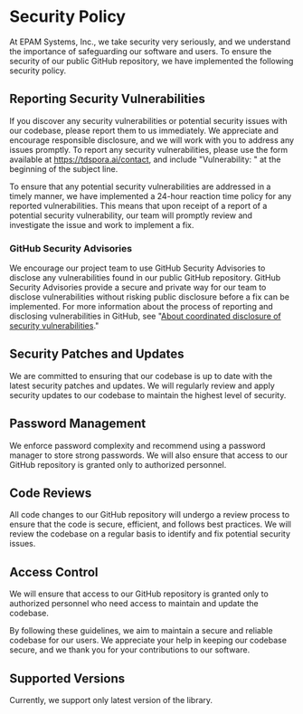 # Security Policy
At EPAM Systems, Inc., we take security very seriously, and we understand the importance of safeguarding our software and users. To ensure the security of our public GitHub repository, we have implemented the following security policy.

## Reporting Security Vulnerabilities
If you discover any security vulnerabilities or potential security issues with our codebase, please report them to us immediately. We appreciate and encourage responsible disclosure, and we will work with you to address any issues promptly. To report any security vulnerabilities, please use the form available at https://tdspora.ai/contact, and include "Vulnerability: " at the beginning of the subject line. 

To ensure that any potential security vulnerabilities are addressed in a timely manner, we have implemented a 24-hour reaction time policy for any reported vulnerabilities. This means that upon receipt of a report of a potential security vulnerability, our team will promptly review and investigate the issue and work to implement a fix.

### GitHub Security Advisories
We encourage our project team to use GitHub Security Advisories to disclose any vulnerabilities found in our public GitHub repository. GitHub Security Advisories provide a secure and private way for our team to disclose vulnerabilities without risking public disclosure before a fix can be implemented.
For more information about the process of reporting and disclosing vulnerabilities in GitHub, see "[About coordinated disclosure of security vulnerabilities](https://docs.github.com/en/code-security/security-advisories/guidance-on-reporting-and-writing/about-coordinated-disclosure-of-security-vulnerabilities#about-reporting-and-disclosing-vulnerabilities-in-projects-on-github)."

## Security Patches and Updates
We are committed to ensuring that our codebase is up to date with the latest security patches and updates. We will regularly review and apply security updates to our codebase to maintain the highest level of security.

## Password Management
We enforce password complexity and recommend using a password manager to store strong passwords. We will also ensure that access to our GitHub repository is granted only to authorized personnel.

## Code Reviews
All code changes to our GitHub repository will undergo a review process to ensure that the code is secure, efficient, and follows best practices. We will review the codebase on a regular basis to identify and fix potential security issues.

## Access Control
We will ensure that access to our GitHub repository is granted only to authorized personnel who need access to maintain and update the codebase.

By following these guidelines, we aim to maintain a secure and reliable codebase for our users. We appreciate your help in keeping our codebase secure, and we thank you for your contributions to our software.

## Supported Versions
Currently, we support only latest version of the library.
